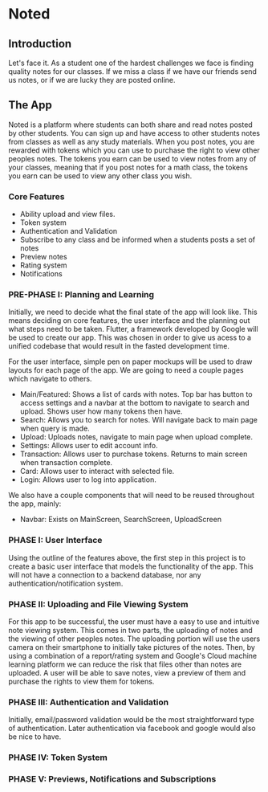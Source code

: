 # Noted

## Introduction
Let's face it. As a student one of the hardest challenges we face is finding quality notes for our classes. If we miss a class if we have our friends send us notes, or if we are lucky they are posted online. 

## The App
Noted is a platform where students can both share and read notes posted by other students. You can sign up and have access to other students notes from classes as well as any study materials. When you post notes, you are rewarded with tokens which you can use to purchase the right to view other peoples notes. The tokens you earn can be used to view notes from any of your classes, meaning that if you post notes for a math class, the tokens you earn can be used to view any other class you wish. 

### Core Features
- Ability upload and view files.
- Token system 
- Authentication and Validation
- Subscribe to any class and be informed when a students posts a set of notes
- Preview notes
- Rating system 
- Notifications

### PRE-PHASE I: Planning and Learning
Initially, we need to decide what the final state of the app will look like. This means deciding on core features, the user interface and the planning out what steps need to be taken. Flutter, a framework developed by Google will be used to create our app. This was chosen in order to give us acess to a unified codebase that would result in the fasted development time.

For the  user interface, simple pen on paper mockups will be used to draw layouts for each page of the app. We are going to need a couple pages which navigate to others.

- Main/Featured: Shows a list of cards with notes. Top bar has button to access settings and a navbar at the bottom to navigate to search and upload. Shows user how many tokens then have.
- Search: Allows you to search for notes. Will navigate back to main page when query is made.
- Upload: Uploads notes, navigate to main page when upload complete.
- Settings: Allows user to edit account info.
- Transaction: Allows user to purchase tokens. Returns to main screen when transaction complete.
- Card: Allows user to interact with selected file.
- Login: Allows user to log into application.

We also have a couple components that will need to be reused throughout the app, mainly:
- Navbar: Exists on MainScreen, SearchScreen, UploadScreen

### PHASE I: User Interface
Using the outline of the features above, the first step in this project is to create a basic user interface that models the functionality of the app. This will not have a connection to a backend database, nor any authentication/notification system. 

### PHASE II: Uploading and File Viewing System
For this app to be successful, the user must have a easy to use and intuitive note viewing system. This comes in two parts, the uploading of notes and the viewing of other peoples notes. The uploading portion will use the users camera on their smartphone to initially take pictures of the notes. Then, by using a combination of a report/rating system and Google's Cloud machine learning platform we can reduce the risk that files other than notes are uploaded. A user will be able to save notes, view a preview of them and purchase the rights to view them for tokens.

### PHASE III: Authentication and Validation
Initially, email/password validation would be the most straightforward type of authentication. Later authentication via facebook and google would also be nice to have.

### PHASE IV: Token System

### PHASE V: Previews, Notifications and Subscriptions
